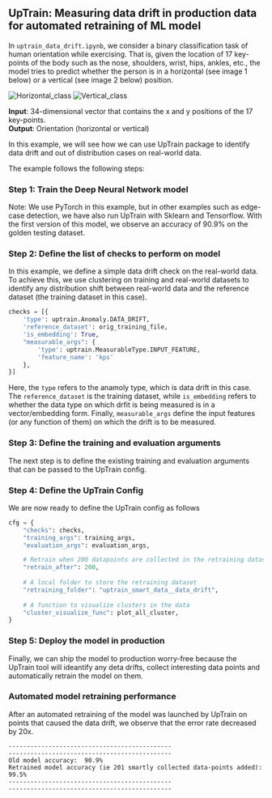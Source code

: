 ## UpTrain: Measuring data drift in production data for automated retraining of ML model

In `uptrain_data_drift.ipynb`, we consider a binary classification task of human orientation while exercising. That is, given the location of 17 key-points of the body such as the nose, shoulders, wrist, hips, ankles, etc., the model tries to predict whether the person is in a horizontal (see image 1 below) or a vertical (see image 2 below) position.

![Horizontal_class](https://user-images.githubusercontent.com/5287871/213901036-ca3badd4-a464-41b0-8a15-5aa7c24b0814.png)
![Vertical_class](https://user-images.githubusercontent.com/5287871/213901039-19906445-fa31-43bf-aaaf-037f837d81a1.png)

**Input**: 34-dimensional vector that contains the x and y positions of the 17 key-points.\
**Output**: Orientation (horizontal or vertical)

In this example, we will see how we can use UpTrain package to identify data drift and out of distribution cases on real-world data. 

The example follows the following steps:
### Step 1: Train the Deep Neural Network model
Note: We use PyTorch in this example, but in other examples such as edge-case detection, we have also run UpTrain with Sklearn and Tensorflow. With the first version of this model, we observe an accuracy of 90.9% on the golden testing dataset. 

### Step 2: Define the list of checks to perform on model
In this example, we define a simple data drift check on the real-world data. To achieve this, we use clustering on training and real-world datasets to identify any distribution shift between real-world data and the reference dataset (the training dataset in this case).

```python
checks = [{
    'type': uptrain.Anomaly.DATA_DRIFT,
    'reference_dataset': orig_training_file,
    'is_embedding': True,
    "measurable_args": {
        'type': uptrain.MeasurableType.INPUT_FEATURE,
        'feature_name': 'kps'
    },
}]
```
Here, the `type` refers to the anamoly type, which is data drift in this case. The `reference_dataset` is the training dataset, while `is_embedding` refers to whether the data type on which drfit is being measured is in a vector/embedding form. Finally, `measurable_args` define the input features (or any function of them) on which the drift is to be measured.

### Step 3: Define the training and evaluation arguments
The next step is to define the existing training and evaluation arguments that can be passed to the UpTrain config.

### Step 4: Define the UpTrain Config
We are now ready to define the UpTrain config as follows
```python
cfg = {
    "checks": checks, 
    "training_args": training_args,
    "evaluation_args": evaluation_args,

    # Retrain when 200 datapoints are collected in the retraining dataset
    "retrain_after": 200,
    
    # A local folder to store the retraining dataset
    "retraining_folder": "uptrain_smart_data__data_drift",
    
    # A function to visualize clusters in the data
    "cluster_visualize_func": plot_all_cluster,
}
```

### Step 5: Deploy the model in production
Finally, we can ship the model to production worry-free because the UpTrain tool will ideantify any deta drifts, collect interesting data points and automatically retrain the model on them.

### Automated model retraining performance
After an automated retraining of the model was launched by UpTrain on points that caused the data drift, we observe that the error rate decreased by 20x. 
```
---------------------------------------------
---------------------------------------------
Old model accuracy:  90.9%
Retrained model accuracy (ie 201 smartly collected data-points added):  99.5%
---------------------------------------------
---------------------------------------------
```

